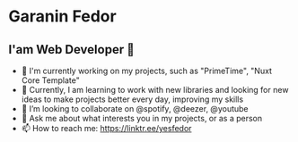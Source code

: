 # Garanin Fedor
## I'am Web Developer 👋
- 🔭 I'm currently working on my projects, such as "PrimeTime", "Nuxt Core Template"
- 🌱 Currently, I am learning to work with new libraries and looking for new ideas to make projects better every day, improving my skills
- 👯 I’m looking to collaborate on @spotify, @deezer, @youtube
- 💬 Ask me about what interests you in my projects, or as a person
- 📫 How to reach me: https://linktr.ee/yesfedor
